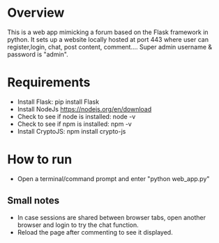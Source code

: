 # Overview
This is a web app mimicking a forum based on the Flask framework in python. It sets up a website locally hosted at port 443 where user can register,login, chat, post content, comment....
Super admin username & password is "admin".
# Requirements
* Install Flask: pip install Flask
* Install NodeJs https://nodejs.org/en/download
* Check to see if node is installed: node -v
* Check to see if npm is installed: npm -v
* Install CryptoJS: npm install crypto-js
# How to run
* Open a terminal/command prompt and enter "python web_app.py"
## Small notes
* In case sessions are shared between browser tabs, open another browser and login to try the chat function.
* Reload the page after commenting to see it displayed.
